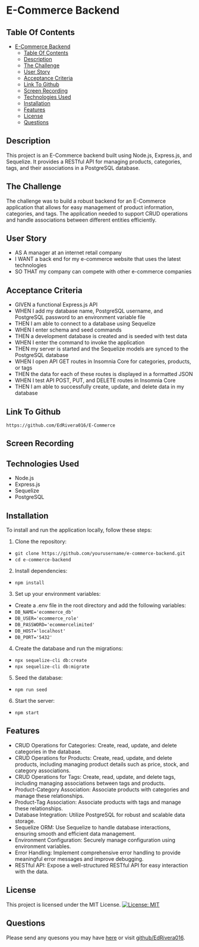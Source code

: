 # E-Commerce Backend

## Table Of Contents
- [E-Commerce Backend](#e-commerce-backend)
  - [Table Of Contents](#table-of-contents)
  - [Description](#description)
  - [The Challenge](#the-challenge)
  - [User Story](#user-story)
  - [Acceptance Criteria](#acceptance-criteria)
  - [Link To Github](#link-to-github)
  - [Screen Recording](#screen-recording)
  - [Technologies Used](#technologies-used)
  - [Installation](#installation)
  - [Features](#features)
  - [License](#license)
  - [Questions](#questions)
## Description
This project is an E-Commerce backend built using Node.js, Express.js, and Sequelize. It provides a RESTful API for managing products, categories, tags, and their associations in a PostgreSQL database.

## The Challenge

The challenge was to build a robust backend for an E-Commerce application that allows for easy management of product information, categories, and tags. The application needed to support CRUD operations and handle associations between different entities efficiently.

## User Story
- AS A manager at an internet retail company
- I WANT a back end for my e-commerce website that uses the latest technologies
- SO THAT my company can compete with other e-commerce companies

## Acceptance Criteria
- GIVEN a functional Express.js API
- WHEN I add my database name, PostgreSQL username, and PostgreSQL password to an environment variable file
- THEN I am able to connect to a database using Sequelize
- WHEN I enter schema and seed commands
- THEN a development database is created and is seeded with test data
- WHEN I enter the command to invoke the application
- THEN my server is started and the Sequelize models are synced to the PostgreSQL database
- WHEN I open API GET routes in Insomnia Core for categories, products, or tags
- THEN the data for each of these routes is displayed in a formatted JSON
- WHEN I test API POST, PUT, and DELETE routes in Insomnia Core
- THEN I am able to successfully create, update, and delete data in my database

## Link To Github
`https://github.com/EdRivera016/E-Commerce`

## Screen Recording

## Technologies Used
- Node.js
- Express.js
- Sequelize
- PostgreSQL

## Installation
To install and run the application locally, follow these steps:
1. Clone the repository:
- `git clone https://github.com/yourusername/e-commerce-backend.git`
- `cd e-commerce-backend`
2. Install dependencies:
- `npm install`
3. Set up your environment variables:
- Create a .env file in the root directory and add the following variables:
- `DB_NAME='ecommerce_db'`
- `DB_USER='ecommerce_role'`
- `DB_PASSWORD='ecommercelimited'`
- `DB_HOST='localhost'`
- `DB_PORT='5432'`
4. Create the database and run the migrations:
- `npx sequelize-cli db:create`
- `npx sequelize-cli db:migrate`
5. Seed the database:
- `npm run seed`
6. Start the server:
- `npm start`

## Features
- CRUD Operations for Categories: Create, read, update, and delete categories in the database.
- CRUD Operations for Products: Create, read, update, and delete products, including managing product details such as price, stock, and category associations.
- CRUD Operations for Tags: Create, read, update, and delete tags, including managing associations between tags and products.
- Product-Category Association: Associate products with categories and manage these relationships.
- Product-Tag Association: Associate products with tags and manage these relationships.
- Database Integration: Utilize PostgreSQL for robust and scalable data storage.
- Sequelize ORM: Use Sequelize to handle database interactions, ensuring smooth and efficient data management.
- Environment Configuration: Securely manage configuration using environment variables.
- Error Handling: Implement comprehensive error handling to provide meaningful error messages and improve debugging.
- RESTful API: Expose a well-structured RESTful API for easy interaction with the data.

## License 
This project is licensed under the MIT License.
[![License: MIT](https://img.shields.io/badge/License-MIT-yellow.svg)](https://opensource.org/licenses/MIT)
## Questions
Please send any quesons you may have [here](mailto:edwinrivera016@outlook.com?subject=[Github]%20Dev%20Connect) or visit [github/EdRivera016](https://github.comEdRivera016).
